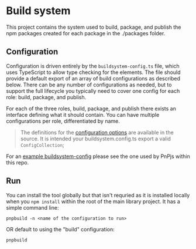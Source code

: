 # Build system

This project contains the system used to build, package, and publish the npm packages created for each package in the ./packages folder.

## Configuration

Configuration is driven entirely by the `buildsystem-config.ts` file, which uses TypeScript to allow type checking for the elements. The file should provide a default export of an array of build configurations as described below. There can be any number of configurations as needed, but to support the full lifecycle you typically need to cover one config for each role: build, package, and publish.

For each of the three roles, build, package, and publish there exists an interface defining what it should contain. You can have multiple configurations per role, differentiated by name.

> The definitions for the [configuration options](https://github.com/pnp/pnpjs/blob/version-3/tools/buildsystem/src/config.ts) are available in the source. It is intended your buildsystem.config.ts export a valid `ConfigCollection`;

For an [example buildsystem-config](https://github.com/pnp/pnpjs/blob/version-3/buildsystem-config.ts) please see the one used by PnPjs within this repo.

## Run

You can install the tool globally but that isn't requried as it is installed locally when you `npm install` within the root of the main library project. It has a simple command line:

`pnpbuild -n <name of the configuration to run>`

OR default to using the "build" configuration:

`pnpbuild`

